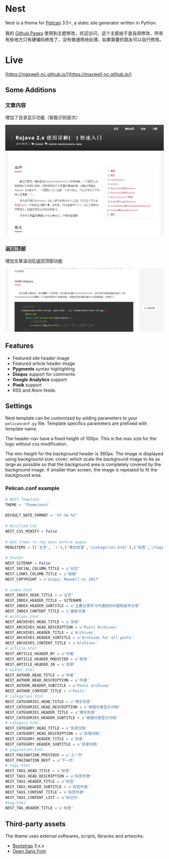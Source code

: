 # Nest

Nest is a theme for [Pelican](https://getpelican.com) 3.5+, a static site generator written in Python.

我的 [Github Pages](https://maxwell-nc.github.io/) 使用到主题修改，欢迎访问，这个主题由于是自用修改，所有有些地方只有硬编码修改了，没有做通用地处理，如果需要的朋友可以自行修改。

# Live
[https://maxwell-nc.github.io/](https://maxwell-nc.github.io/)

## Some Additions

### 文章内容
增加了目录显示功能（智能识别层次）

![Nest Article View](1.jpg)

### 返回顶部
增加文章滚动后返回顶部功能

![Nest Article View](2.jpg)

## Features

* Featured site header image
* Featured article header image
* **Pygments** syntax highlighting
* **Disqus** support for comments
* **Google Analytics** support
* **Piwik** support
* RSS and Atom feeds

## Settings

Nest template can be customized by adding parameters to your `pelicanconf.py` file. Template specifics parameters are prefixed with template name.

The header-nav have a fixed heigth of 100px. This is the max size for the logo without css modification.

The min-height for the background header is 360px. The image is displayed using background-size: cover; which scale the background image to be as large as possible so that the background area is completely covered by the background image. If smaller than screen, the image is repeated to fit the background area.

### Pelican.conf example

```python
# NEST Template
THEME = 'Theme/nest'

DEFAULT_DATE_FORMAT = '%Y-%m-%d'

# Minified CSS
NEST_CSS_MINIFY = False

# Add items to top menu before pages
MENUITEMS = [('主页', '/'),('博文目录','/categories.html'),('标签','/tags.html'),('订阅',FEED_ALL_ATOM)]

# Footer
NEST_SITEMAP = False
NEST_SOCIAL_COLUMN_TITLE = u'社交'
NEST_LINKS_COLUMN_TITLE = u'链接'
NEST_COPYRIGHT = u'&copy; Maxwell-nc 2017'

# index.html
NEST_INDEX_HEAD_TITLE = u'主页'
NEST_INDEX_HEADER_TITLE = SITENAME
NEST_INDEX_HEADER_SUBTITLE = u'主要记录学习中遇到的问题和技术分享'
NEST_INDEX_CONTENT_TITLE = u'最新文章'
# archives.html
NEST_ARCHIVES_HEAD_TITLE = u'文档'
NEST_ARCHIVES_HEAD_DESCRIPTION = u'Posts Archives'
NEST_ARCHIVES_HEADER_TITLE = u'Archives'
NEST_ARCHIVES_HEADER_SUBTITLE = u'Archives for all posts'
NEST_ARCHIVES_CONTENT_TITLE = u'Archives'
# article.html
NEST_ARTICLE_HEADER_BY = u'作者'
NEST_ARTICLE_HEADER_MODIFIED = u'修改'
NEST_ARTICLE_HEADER_IN = u'目录'
# author.html
NEST_AUTHOR_HEAD_TITLE = u'作者'
NEST_AUTHOR_HEAD_DESCRIPTION = u'作者'
NEST_AUTHOR_HEADER_SUBTITLE = u'Posts archives'
NEST_AUTHOR_CONTENT_TITLE = u'Posts'
# categories.html
NEST_CATEGORIES_HEAD_TITLE = u'博文目录'
NEST_CATEGORIES_HEAD_DESCRIPTION = u'根据分类显示归档'
NEST_CATEGORIES_HEADER_TITLE = u'博文目录'
NEST_CATEGORIES_HEADER_SUBTITLE = u'根据分类显示归档'
# category.html
NEST_CATEGORY_HEAD_TITLE = u'目录归档'
NEST_CATEGORY_HEAD_DESCRIPTION = u'目录归档'
NEST_CATEGORY_HEADER_TITLE = u'目录'
NEST_CATEGORY_HEADER_SUBTITLE = u'目录归档'
# pagination.html
NEST_PAGINATION_PREVIOUS = u'上一页'
NEST_PAGINATION_NEXT = u'下一页'
# tags.html
NEST_TAGS_HEAD_TITLE = u'标签'
NEST_TAGS_HEAD_DESCRIPTION = u'标签列表'
NEST_TAGS_HEADER_TITLE = u'标签'
NEST_TAGS_HEADER_SUBTITLE = u'标签列表'
NEST_TAGS_CONTENT_TITLE = u'标签列表'
NEST_TAGS_CONTENT_LIST = u'标记为'
#tag.html
NEST_TAG_HEADER_TITLE = u'标签'
```


## Third-party assets

The theme uses external softwares, scripts, libraries and artworks:

* [Bootstrap](http://getbootstrap.com/) 3.x.x
* [Open Sans Font](http://www.google.com/fonts/specimen/Open+Sans)
